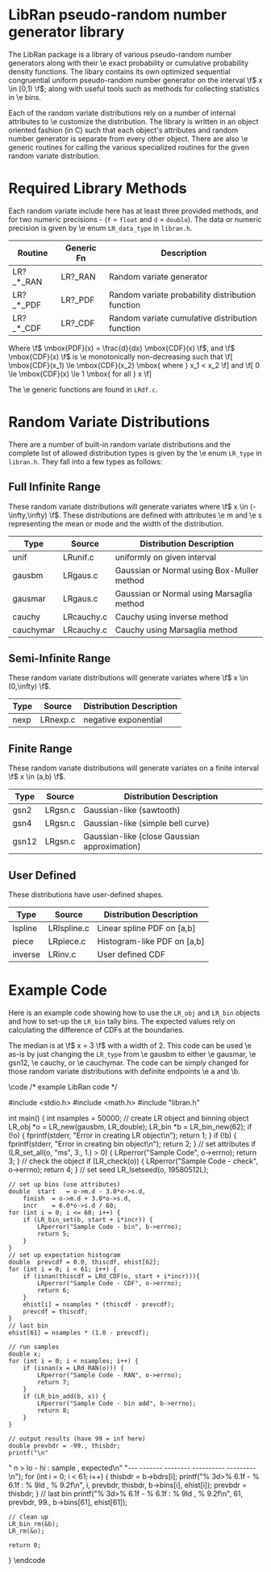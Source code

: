 LibRan pseudo-random number generator library
=============================================

The LibRan package is a library of various pseudo-random number
generators along with their \e exact probability or cumulative
probability density functions.  The libary contains its own
optimized sequential congruential uniform pseudo-random number
generator on the interval \f$ x \in [0,1) \f$; along with useful
tools such as methods for collecting statistics in \e bins.

Each of the random variate distributions rely on a number of internal
attributes to \e customize the distribution.  The library is written
in an object oriented fashion (in C) such that each object's attributes
and random number generator is separate from every other object.
There are also \e generic routines for calling the various specialized
routines for the given random variate distribution.

Required Library Methods
========================

Each random variate include here has at least three provided methods,
and for two numeric precisions - (`f` = `float` and `d` = `double`).
The data or numeric precision is given by \e enum `LR_data_type`
in `libran.h`.

Routine     | Generic Fn | Description
----------- | ---------- | -----------
LR?_*_RAN    | LR?_RAN    | Random variate generator
LR?_*_PDF    | LR?_PDF    | Random variate probability distribution function
LR?_*_CDF    | LR?_CDF    | Random variate cumulative distribution function

Where \f$ \mbox{PDF}(x) = \frac{d}{dx} \mbox{CDF}(x) \f$, and
\f$ \mbox{CDF}(x) \f$ is \e monotonically non-decreasing such that
\f[ \mbox{CDF}(x_1) \le \mbox{CDF}(x_2) \mbox{ where } x_1 < x_2 \f]
and
\f[ 0 \le \mbox{CDF}(x) \le 1 \mbox{ for all } x \f]

The \e generic functions are found in `LRdf.c`.

Random Variate Distributions
============================

There are a number of built-in random variate distributions and the complete
list of allowed distribution types is given by the \e enum `LR_type` in
`libran.h`.
They fall into a few types as follows:

Full Infinite Range
-------------------

These random variate distributions will generate variates where
\f$ x \in (-\infty,\infty) \f$.  These distributions
are defined with attributes \e m and \e s representing the mean or mode
and the width of the distribution.

Type       | Source           | Distribution Description
---------- | ---------------- | ------------------------
unif       | LRunif.c         | uniformly on given interval
gausbm     | LRgaus.c         | Gaussian or Normal using Box-Muller method
gausmar    | LRgaus.c         | Gaussian or Normal using Marsaglia method
cauchy     | LRcauchy.c       | Cauchy using inverse method
cauchymar  | LRcauchy.c       | Cauchy using Marsaglia method

Semi-Infinite Range
-------------------

These random variate distributions will generate variates where
\f$ x \in (0,\infty) \f$.

Type       | Source            | Distribution Description
---------- | ----------------- | ------------------------
nexp       | LRnexp.c          | negative exponential

Finite Range
------------

These random variate distributions will generate variates on a finite
interval \f$ x \in (a,b) \f$.

Type       | Source           | Distribution Description
---------- | ---------------- | ------------------------
gsn2       | LRgsn.c          | Gaussian-like (sawtooth)
gsn4       | LRgsn.c          | Gaussian-like (simple bell curve)
gsn12      | LRgsn.c          | Gaussian-like (close Gaussian approximation)


User Defined
------------

These distributions have user-defined shapes.

Type       | Source            | Distribution Description
---------- | ----------------- | ------------------------
lspline    | LRlspline.c       | Linear spline PDF on [a,b]
piece      | LRpiece.c         | Histogram-like PDF on [a,b]
inverse    | LRinv.c           | User defined CDF


Example Code
============

Here is an example code showing how to use the `LR_obj` and `LR_bin`
objects and how to set-up the `LR_bin` tally bins.  The expected values
rely on calculating the difference of CDFs at the boundaries.

The median is at \f$ x = 3 \f$ with a width of 2.  This code can be used
\e as-is by just changing the `LR_type` from \e gausbm to either
\e gausmar, \e gsn12, \e cauchy, or \e cauchymar.
The code can be simply changed for those random variate distributions
with definite endpoints \e a and \b.

\code
/* example LibRan code */

#include <stdio.h>
#include <math.h>
#include "libran.h"

int main() {
	int nsamples = 50000;
	// create LR object and binning object
	LR_obj *o = LR_new(gausbm, LR_double);
	LR_bin *b = LR_bin_new(62);
	if (!o) {
		fprintf(stderr, "Error in creating LR object\n");
		return 1;
	}
	if (!b) {
		fprintf(stderr, "Error in creating bin object\n");
		return 2;
	}
	// set attributes
	if (LR_set_all(o, "ms", 3., 1.) > 0) {
		LRperror("Sample Code", o->errno);
		return 3;
	}
	// check the object
	if (LR_check(o)) {
		LRperror("Sample Code - check", o->errno);
		return 4;
	}
	// set seed
	LR_lsetseed(o, 19580512L);

	// set up bins (use attributes)
	double	start	= o->m.d - 3.0*o->s.d,
		finish	= o->m.d + 3.0*o->s.d,
		incr	= 6.0*o->s.d / 60;
	for (int i = 0; i <= 60; i++) {
		if (LR_bin_set(b, start + i*incr)) {
			LRperror("Sample Code - bin", b->errno);
			return 5;
		}
	}
	// set up expectation histogram
	double	prevcdf = 0.0, thiscdf, ehist[62];
	for (int i = 0; i < 61; i++) {
		if (isnan(thiscdf = LRd_CDF(o, start + i*incr))){
			LRperror("Sample Code - CDF", o->errno);
			return 6;
		}
		ehist[i] = nsamples * (thiscdf - prevcdf);
		prevcdf = thiscdf;
	}
	// last bin
	ehist[61] = nsamples * (1.0 - prevcdf);

	// run samples
	double x;
	for (int i = 0; i < nsamples; i++) {
		if (isnan(x = LRd_RAN(o))) {
			LRperror("Sample Code - RAN", o->errno);
			return 7;
		}
		if (LR_bin_add(b, x)) {
			LRperror("Sample Code - bin add", b->errno);
			return 8;
		}
	}

	// output results (have 99 = inf here)
	double prevbdr = -99., thisbdr;
	printf("\n"
" n >  lo   -   hi   :    sample ,  expected\n"
"--- ------- -------- ----------   ---------\n");
	for (int i = 0; i < 61; i++) {
		thisbdr = b->bdrs[i];
		printf("% 3d>% 6.1f - % 6.1f : % 9ld , % 9.2f\n",
			i, prevbdr, thisbdr, b->bins[i], ehist[i]);
		prevbdr = thisbdr;
	}
	// last bin
	printf("% 3d>% 6.1f - % 6.1f : % 9ld , % 9.2f\n",
		61, prevbdr, 99., b->bins[61], ehist[61]);

	// clean up
	LR_bin_rm(&b);
	LR_rm(&o);

	return 0;
}
\endcode

